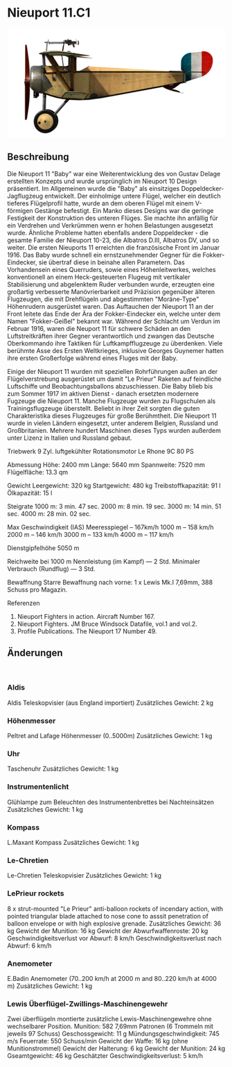 # Nieuport 11.C1

![nieuport11](../images/nieuport11.png)

## Beschreibung

Die Nieuport 11 "Baby" war eine Weiterentwicklung des von Gustav Delage erstellten Konzepts und wurde ursprünglich im Nieuport 10 Design präsentiert. Im Allgemeinen wurde die "Baby" als einsitziges Doppeldecker-Jagflugzeug entwickelt. Der einholmige untere Flügel, welcher ein deutlich tieferes Flügelprofil hatte, wurde an dem oberen Flügel mit einem V-förmigen Gestänge befestigt. Ein Manko dieses Designs war die geringe Festigkeit der Konstruktion des unteren Flüges. Sie machte ihn anfällig für ein Verdrehen und Verkrümmen wenn er hohen Belastungen ausgesetzt wurde. Ähnliche Probleme hatten ebenfalls andere Doppeldecker - die gesamte Familie der Nieuport 10-23, die Albatros D.III, Albatros DV, und so weiter.
Die ersten Nieuports 11 erreichten die französische Front im Januar 1916. Das Baby wurde schnell ein ernstzunehmender Gegner für die Fokker-Eindecker, sie übertraf diese in beinahe allen Parametern. Das Vorhandensein eines Querruders, sowie eines Höhenleitwerkes, welches konventionell an einem Heck-gesteuerten Flugeug mit vertikaler Stabilisierung und abgelenktem Ruder verbunden wurde, erzeugten eine großartig verbesserte Manövrierbarkeit und Präzision gegenüber älteren Flugzeugen, die mit Drehflügeln und abgestimmten "Moräne-Type" Höhenrudern ausgerüstet waren. Das Auftauchen der Nieuport 11 an der Front leitete das Ende der Ära der Fokker-Eindecker ein, welche unter dem Namen "Fokker-Geißel" bekannt war. Während der Schlacht um Verdun im Februar 1916, waren die Neuport 11 für schwere Schäden an den Luftstreitkräften ihrer Gegner verantwortlich und zwangen das Deutsche Oberkommando ihre Taktiken für Luftkampfflugzeuge zu überdenken. Viele berühmte Asse des Ersten Weltkrieges, inklusive Georges Guynemer hatten ihre ersten Großerfolge während eines Fluges mit der Baby.

Einige der Nieuport 11 wurden mit speziellen Rohrführungen außen an der Flügelverstrebung ausgerüstet um damit "Le Prieur" Raketen auf feindliche Luftschiffe und Beobachtungsballons abzuschiessen. Die Baby blieb bis zum Sommer 1917 im aktiven Dienst - danach ersetzten modernere Fugzeuge die Nieuport 11. Manche Flugzeuge wurden zu Flugschulen als Trainingsflugzeuge überstellt. Beliebt in ihrer Zeit sorgten die guten Charakteristika dieses Flugzeuges für große Berühmtheit. Die Nieuport 11 wurde in vielen Ländern eingesetzt, unter anderem Belgien, Russland und Großbritanien. Mehrere hundert Maschinen dieses Typs wurden außerdem unter Lizenz in Italien und Russland gebaut.

Triebwerk 9 Zyl. luftgekühlter Rotationsmotor Le Rhone 9C 80 PS

Abmessung
Höhe: 2400 mm
Länge: 5640 mm
Spannweite: 7520 mm
Flügelfläche: 13.3 qm

Gewicht
Leergewicht: 320 kg
Startgewicht: 480 kg
Treibstoffkapazität: 91 l
Ölkapazität: 15 l

Steigrate
1000 m:  3 min. 47 sec.
2000 m:  8 min. 19 sec.
3000 m: 14 min. 51 sec.
4000 m: 28 min. 02 sec.

Max Geschwindigkeit (IAS)
Meeresspiegel – 167km/h
 1000 m – 158 km/h
 2000 m – 146 km/h
 3000 m – 133 km/h
 4000 m – 117 km/h

Dienstgipfelhöhe 5050 m

Reichweite bei 1000 m
Nennleistung (im Kampf) — 2 Std.
Minimaler Verbrauch (Rundflug) — 3 Std.

Bewaffnung
Starre Bewaffnung nach vorne: 1 х Lewis Mk.I 7,69mm, 388 Schuss pro Magazin.

Referenzen
1) Nieuport Fighters in action. Aircraft Number 167.
2) Nieuport Fighters. JM Bruce Windsock Datafile, vol.1 and vol.2.
3) Profile Publications. The Nieuport 17 Number 49.

## Änderungen
﻿

### Aldis

Aldis Teleskopvisier (aus England importiert)
Zusätzliches Gewicht: 2 kg
﻿

### Höhenmesser

Peltret and Lafage Höhenmesser (0..5000m)
Zusätzliches Gewicht: 1 kg
﻿

### Uhr

Taschenuhr
Zusätzliches Gewicht: 1 kg
﻿

### Instrumentenlicht

Glühlampe zum Beleuchten des Instrumentenbrettes bei Nachteinsätzen
Zusätzliches Gewicht: 1 kg
﻿

### Kompass

L.Maxant Kompass
Zusätzliches Gewicht: 1 kg
﻿

### Le-Chretien

Le-Chretien Teleskopvisier
Zusätzliches Gewicht: 1 kg
﻿

### LePrieur rockets

8 x strut-mounted "Le Prieur" anti-balloon rockets of incendary action, with pointed triangular blade attached to nose cone to asssit penetration of balloon envelope or with high explosive grenade.
Zusätzliches Gewicht: 36 kg
Gewicht der Munition: 16 kg
Gewicht der Abwurfwaffenroste: 20 kg
Geschwindigkeitsverlust vor Abwurf: 8 km/h
Geschwindigkeitsverlust nach Abwurf: 6 km/h
﻿

### Anemometer

E.Badin Anemometer (70..200 km/h at 2000 m and 80..220 km/h at 4000 m)
Zusätzliches Gewicht: 1 kg
﻿

### Lewis Überflügel-Zwillings-Maschinengewehr

Zwei überflügeln montierte zusätzliche Lewis-Maschinengewehre ohne wechselbarer Position.
Munition: 582 7,69mm Patronen (6 Trommeln mit jeweils 97 Schuss)
Geschossgewicht: 11 g
Mündungsgeschwindigkeit: 745 m/s
Feuerrate: 550 Schuss/min
Gewicht der Waffe: 16 kg (ohne Munitionstrommel)
Gewicht der Halterung: 6 kg
Gewicht der Munition: 24 kg
Gseamtgewicht: 46 kg
Geschätzter Geschwindigkeitsverlust: 5 km/h
